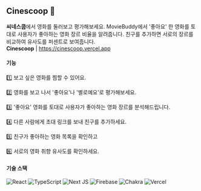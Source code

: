 ## Cinescoop 🧁 
**씨네스쿱**에서 영화를 둘러보고 평가해보세요. MovieBuddy에서 '좋아요' 한 영화를 토대로 사용자가 좋아하는 영화 장르 비율을 알려줍니다. 친구를 추가하면 서로의 장르를 비교하여 유사도를 퍼센트로 보여줍니다.  
**Cinescoop** | https://cinescoop.vercel.app
#### 기능
1️⃣ 보고 싶은 영화를 찜할 수 있어요.

2️⃣ 영화를 보고 나서 '좋아요'나 '별로예요'로 평가해보세요.

3️⃣ '좋아요' 영화를 토대로 사용자가 좋아하는 영화 장르를 분석해드립니다.

4️⃣ 다른 사람에게 초대 링크를 보내 친구를 추가하세요.

5️⃣ 친구가 좋아하는 영화 목록을 확인하고

6️⃣ 서로의 영화 취향 유사도를 확인하세요.  
#### 기술 스택
![React](https://img.shields.io/badge/react-%2320232a.svg?style=for-the-badge&logo=react&logoColor=%2361DAFB)
![TypeScript](https://img.shields.io/badge/typescript-%23007ACC.svg?style=for-the-badge&logo=typescript&logoColor=white)
![Next JS](https://img.shields.io/badge/Next-black?style=for-the-badge&logo=next.js&logoColor=white)
![Firebase](https://img.shields.io/badge/firebase-%23039BE5.svg?style=for-the-badge&logo=firebase)
![Chakra](https://img.shields.io/badge/chakra-%234ED1C5.svg?style=for-the-badge&logo=chakraui&logoColor=white)
![Vercel](https://img.shields.io/badge/vercel-%23000000.svg?style=for-the-badge&logo=vercel&logoColor=white)
